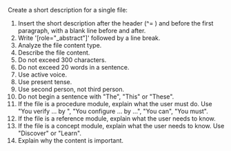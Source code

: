 Create a short description for a single file:

1. Insert the short description after the header (^= ) and before the first paragraph, with a blank line before and after.
2. Write '[role="_abstract"]' followed by a line break.
3. Analyze the file content type.
4. Describe the file content.
5. Do not exceed 300 characters.
6. Do not exceed 20 words in a sentence.
7. Use active voice.
8. Use present tense.
9. Use second person, not third person.
10. Do not begin a sentence with "The", "This" or "These".
11. If the file is a procedure module, explain what the user must do. Use "You verify ... by ", "You configure ... by ...", "You can", "You must".
12. If the file is a reference module, explain what the user needs to know.
13. If the file is a concept module, explain what the user needs to know. Use "Discover" or "Learn".
14. Explain why the content is important.